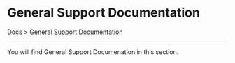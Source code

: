 # General Support Documentation

[Docs](/README.md) > 
[General Support Documentation](/general-support-documentation/table-of-contents.md) 

<HR>

You will find General Support Documenation in this section.